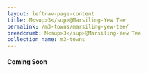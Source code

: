 ```yaml
---
layout: leftnav-page-content
title: M<sup>3</sup>@Marsiling-Yew Tee
permalink: /m3-towns/marsiling-yew-tee/
breadcrumb: M<sup>3</sup>@Marsiling-Yew Tee
collection_name: m3-towns
---
```


#### **Coming Soon**
